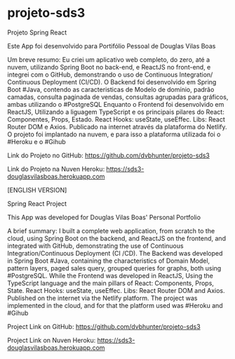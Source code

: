 # projeto-sds3
Projeto Spring React


Este App foi desenvolvido para Portifólio Pessoal de Douglas Vilas Boas

Um breve resumo: Eu criei um aplicativo web completo, do zero, até a nuvem, utilizando Spring Boot no back-end, e ReactJS no front-end, e integrei com o GitHub, 
demonstrando o uso de Continuous Integration/ Continuous Deployment (CI/CD).
O Backend foi desenvolvido em Spring Boot #Java, contendo as caracteristicas de Modelo de domínio, padrão camadas, consulta paginada de vendas, consultas agrupadas para gráficos, ambas utilizando o #PostgreSQL
Enquanto o Frontend foi desenvolvido em ReactJS, Utilizando a liguagem TypeScript e os principais pilares do React: Componentes, Props, Estado. React Hooks: useState, useEffec. Libs: React Router DOM e Axios. Publicado na internet através da plataforma do Netlify. O projeto foi implantado na nuvem, e para isso a plataforma utilizada foi o #Heroku e o #Gihub

Link do Projeto no GitHub: https://github.com/dvbhunter/projeto-sds3

Link do Projeto na Nuven Heroku: https://sds3-douglasvilasboas.herokuapp.com


[ENGLISH VERSION]

Spring React Project

This App was developed for Douglas Vilas Boas' Personal Portfolio

A brief summary: I built a complete web application, from scratch to the cloud, using Spring Boot on the backend, and ReactJS on the frontend, and integrated with GitHub, demonstrating the use of Continuous Integration/Continuous Deployment (CI /CD). The Backend was developed in Spring Boot #Java, containing the characteristics of Domain Model, pattern layers, paged sales query, grouped queries for graphs, both using #PostgreSQL. While the Frontend was developed in ReactJS, Using the TypeScript language and the main pillars of React: Components, Props, State. React Hooks: useState, useEffec. Libs: React Router DOM and Axios. Published on the internet via the Netlify platform. The project was implemented in the cloud, and for that the platform used was #Heroku and #Gihub

Project Link on GitHub: https://github.com/dvbhunter/projeto-sds3

Project Link on Nuven Heroku: https://sds3-douglasvilasboas.herokuapp.com
